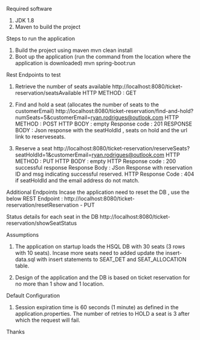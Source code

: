 Required software
1) JDK 1.8
2) Maven to build the project

Steps to run the application
1) Build the project using maven
	mvn clean install
2) Boot up the application (run the command from the location where the application is downloaded)
    mvn spring-boot:run
    
Rest Endpoints to test

1) Retrieve the number of seats available
http://localhost:8080/ticket-reservation/seatsAvailable
HTTP METHOD : GET

2) Find and hold a seat (allocates the number of seats to the customerEmail)
http://localhost:8080/ticket-reservation/find-and-hold?numSeats=5&customerEmail=ryan.rodrigues@outlook.com
HTTP METHOD : POST
HTTP BODY : empty
Response code : 201 
RESPONSE BODY : Json response with the seatHoldId , seats on hold and the url link to reserveseats.

3) Reserve a seat
http://localhost:8080/ticket-reservation/reserveSeats?seatHoldId=1&customerEmail=ryan.rodrigues@outlook.com
HTTP METHOD : PUT
HTTP BODY : empty
HTTP Response code : 200 successful response
Response Body : JSon Response with reservation ID and msg indicating successful reserved.
HTTP Response Code : 404 if seatHoldId and the email address do not match.


Additional Endpoints
Incase the application need to reset the DB , use the below REST Endpoint :
http://localhost:8080/ticket-reservation/resetReservation - PUT

Status details for each seat in the DB
http://localhost:8080/ticket-reservation/showSeatStatus

Assumptions 

1) The application on startup loads the HSQL DB with 30 seats (3 rows with 10 seats). Incase more seats need to added update the insert-data.sql with insert statements to SEAT_DET and SEAT_ALLOCATION table. 

2) Design of the application and the DB is based on ticket reservation for no more than 1 show and 1 location. 



Default Configuration

1) Session expiration time is 60 seconds (1 minute) as defined in the application.properties.
The number of retries to HOLD a seat is 3 after which the request will fail.

Thanks
 


